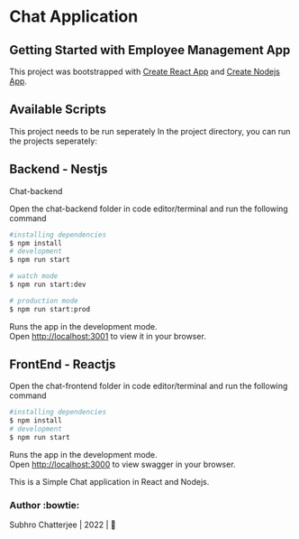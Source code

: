 # Chat Application
## Getting Started with Employee Management App

This project was bootstrapped with [Create React App](https://github.com/facebook/create-react-app) and [Create Nodejs App](https://github.com/nodejs/node).


## Available Scripts
This project needs to be run seperately
In the project directory, you can run the projects seperately:
## Backend - Nestjs
Chat-backend

Open the chat-backend folder in code editor/terminal and run the following command

```bash
#installing dependencies
$ npm install
# development
$ npm run start

# watch mode
$ npm run start:dev

# production mode
$ npm run start:prod
```
Runs the app in the development mode.\
Open [http://localhost:3001](http://localhost:3001) to view it in your browser.

## FrontEnd - Reactjs

Open the chat-frontend folder in code editor/terminal and run the following command


```bash
#installing dependencies
$ npm install
# development
$ npm run start
```

Runs the app in the development mode.\
Open [http://localhost:3000](http://localhost:3000) to view swagger in your browser.

This is a Simple Chat application in React and Nodejs.

### Author :bowtie:
Subhro Chatterjee | 2022 | :pray:

